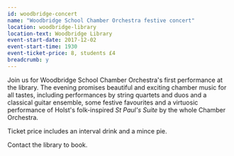 ```yaml
---
id: woodbridge-concert
name: "Woodbridge School Chamber Orchestra festive concert"
location: woodbridge-library
location-text: Woodbridge Library
event-start-date: 2017-12-02
event-start-time: 1930
event-ticket-price: 8, students £4
breadcrumb: y
---
```


Join us for Woodbridge School Chamber Orchestra's first performance at the library. The evening promises beautiful and exciting chamber music for all tastes, including performances by string quartets and duos and a classical guitar ensemble, some festive favourites and a virtuosic performance of Holst's folk-inspired <cite>St Paul's Suite</cite> by the whole Chamber Orchestra.

Ticket price includes an interval drink and a mince pie.

Contact the library to book.
